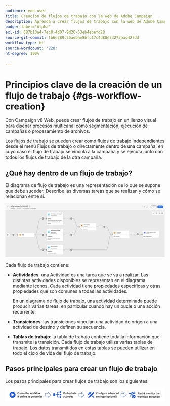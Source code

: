 ```yaml
---
audience: end-user
title: Creación de flujos de trabajo con la web de Adobe Campaign
description: Aprenda a crear flujos de trabajo con la web de Adobe Campaign
badge: label="Alpha"
exl-id: 687b13a4-7ec8-4d07-9d20-53eb4ebefd28
source-git-commit: fb6e389c25aebae8bfc17c4d88e33273aac427dd
workflow-type: ht
source-wordcount: '228'
ht-degree: 100%

---
```



# Principios clave de la creación de un flujo de trabajo {#gs-workflow-creation}

Con Campaign v8 Web, puede crear flujos de trabajo en un lienzo visual para diseñar procesos multicanal como segmentación, ejecución de campañas o procesamiento de archivos.

Los flujos de trabajo se pueden crear como flujos de trabajo independientes desde el menú Flujos de trabajo o directamente dentro de una campaña, en cuyo caso el flujo de trabajo se vincula a la campaña y se ejecuta junto con todos los flujos de trabajo de la otra campaña.

## ¿Qué hay dentro de un flujo de trabajo?

El diagrama de flujo de trabajo es una representación de lo que se supone que debe suceder. Describe las diversas tareas que se realizan y cómo se relacionan entre sí.

![](assets/workflow-example.png)

Cada flujo de trabajo contiene:

* **Actividades**: una Actividad es una tarea que se va a realizar. Las distintas actividades disponibles se representan en el diagrama mediante iconos. Cada actividad tiene propiedades específicas y otras propiedades que son comunes a todas las actividades.

  En un diagrama de flujo de trabajo, una actividad determinada puede producir varias tareas, en particular cuando hay un bucle o una acción recurrente.

* **Transiciones**: las transiciones vinculan una actividad de origen a una actividad de destino y definen su secuencia.

* **Tablas de trabajo**: la tabla de trabajo contiene toda la información que transmite la transición. Cada flujo de trabajo utiliza varias tablas de trabajo. Los datos transmitidos en estas tablas se pueden utilizar en todo el ciclo de vida del flujo de trabajo.

## Pasos principales para crear un flujo de trabajo

Los pasos principales para crear flujos de trabajo son los siguientes:

![](assets/workflow-creation-process.png)
